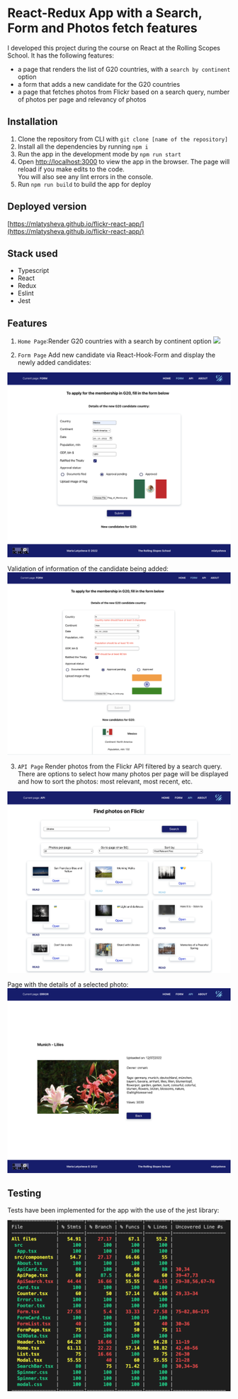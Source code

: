 # React-Redux App with a Search, Form and Photos fetch features

I developed this project during the course on React at the Rolling Scopes School.
It has the following features:
- a page that renders the list of G20 countries, with a `search by continent` option
- a form that adds a new candidate for the G20 countries
- a page that fetches photos from Flickr based on a search query, number of photos per page and relevancy of photos

## Installation

1. Clone the repository from CLI with `git clone [name of the repository]`
2. Install all the dependencies by running `npm i`
3. Run the app in the development mode by `npm run start`
4. Open [http://localhost:3000](http://localhost:3000) to view the app in the browser.
The page will reload if you make edits to the code.\
You will also see any lint errors in the console.
5. Run `npm run build` to build the app for deploy

## Deployed version 

[https://mlatysheva.github.io/flickr-react-app/](https://mlatysheva.github.io/flickr-react-app/)

## Stack used
- Typescript
- React
- Redux
- Eslint
- Jest

## Features
1. `Home Page`:Render G20 countries with a search by continent option
![](/screenshot-countires.png)

2. `Form Page` Add new candidate via React-Hook-Form and display the newly added candidates:

![](/screenshot-form-add-member.png)

Validation of information of the candidate being added:
![](/screenshot-add-new-candidate-form.png)

3. `API Page` Render photos from the Flickr API filtered by a search query. There are options to select how many photos per page will be displayed and how to sort the photos: most relevant, most recent, etc.

![](/screenshot-photos-api.png)

Page with the details of a selected photo:
![](/screenshot-photo-page.png)

## Testing
Tests have been implemented for the app with the use of the jest library:

![](/screenshot-api-tests.png)